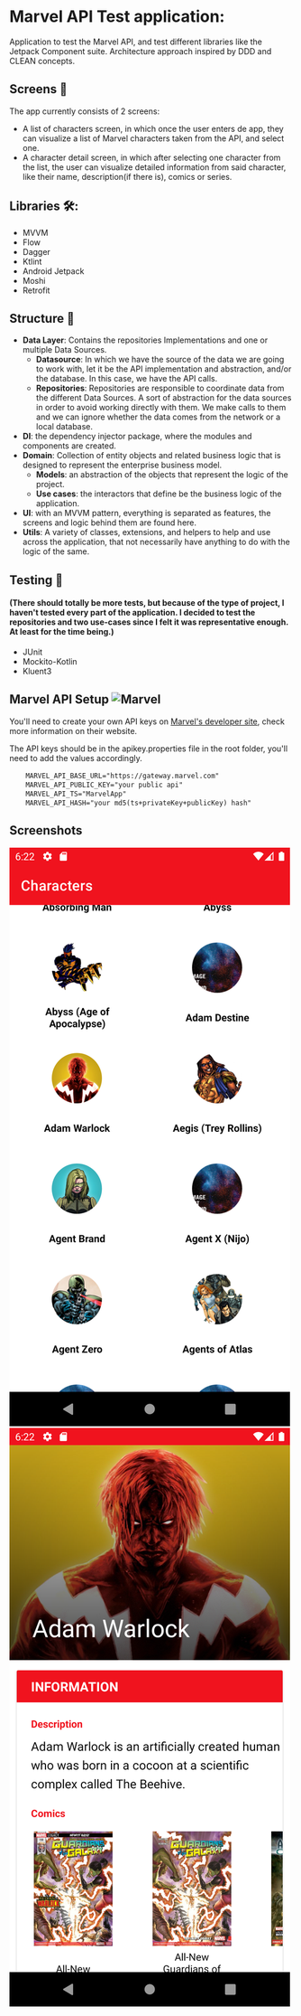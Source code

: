 
# Marvel API Test application:

Application to test the Marvel API, and test different libraries like the Jetpack Component suite.
Architecture approach inspired by DDD and CLEAN concepts.


## Screens 📱
The app currently consists of 2 screens:
- A list of characters screen, in which once the user enters de app, they can visualize a list of Marvel characters taken from the API, and select one.
- A character detail screen, in which after selecting one character from the list, the user can visualize detailed information from said character, like their name, description(if there is), comics or series.

## Libraries 🛠️:
 - MVVM
 - Flow
 - Dagger
 - Ktlint
 - Android Jetpack
 - Moshi
 - Retrofit

## Structure 🎨

- __Data Layer__: Contains the repositories Implementations and one or multiple Data Sources.
  - __Datasource__: In which we have the source of the data we are going to work with, let it be the API implementation and abstraction, and/or the database. In this case, we have the API calls.
   - __Repositories__: Repositories are responsible to coordinate data from the different Data Sources. A sort of abstraction for the data sources in order to avoid working directly with them. We make calls to them and we can ignore whether the data comes from the network or a local database.
- __DI__: the dependency injector package, where the modules and components are created.
- __Domain__: Collection of entity objects and related business logic that is designed to represent the enterprise business model.
  - __Models__: an abstraction of the objects that represent the logic of the project.
  -  __Use cases__: the interactors that define be the business logic of the application.
 - __UI__: with an MVVM pattern, everything is separated as features, the screens and logic behind them are found here.
- __Utils__: A variety of classes, extensions, and helpers to help and use across the application, that not necessarily have anything to do with the logic of the same.

## Testing 🧰
#### (There should totally be more tests, but because of the type of project, I haven't tested every part of the application. I decided to test the repositories and two use-cases since I felt it was representative enough. At least for the time being.)
- JUnit
- Mockito-Kotlin
- Kluent3


## Marvel API  Setup ![Marvel](https://cdn2.iconfinder.com/data/icons/avengers-filled/48/12_-_Spiderman_-_infinity_war_-_end_game_-_marvel_-_avengers_-_super_hero-32.png)

You'll need to create your own API keys on [Marvel's developer site](https://developer.marvel.com/documentation/getting_started), check more information on their website.

The API keys should be in the apikey.properties file in the root folder, you'll need to add the values accordingly.

        MARVEL_API_BASE_URL="https://gateway.marvel.com"
        MARVEL_API_PUBLIC_KEY="your public api"
        MARVEL_API_TS="MarvelApp"
        MARVEL_API_HASH="your md5(ts+privateKey+publicKey) hash"



## Screenshots

![list_characters](https://github.com/FelipeGDC/Marvel-Characters/blob/master/images/characters-list.png)
![character_detail](https://github.com/FelipeGDC/Marvel-Characters/blob/master/images/character-detail.png)


